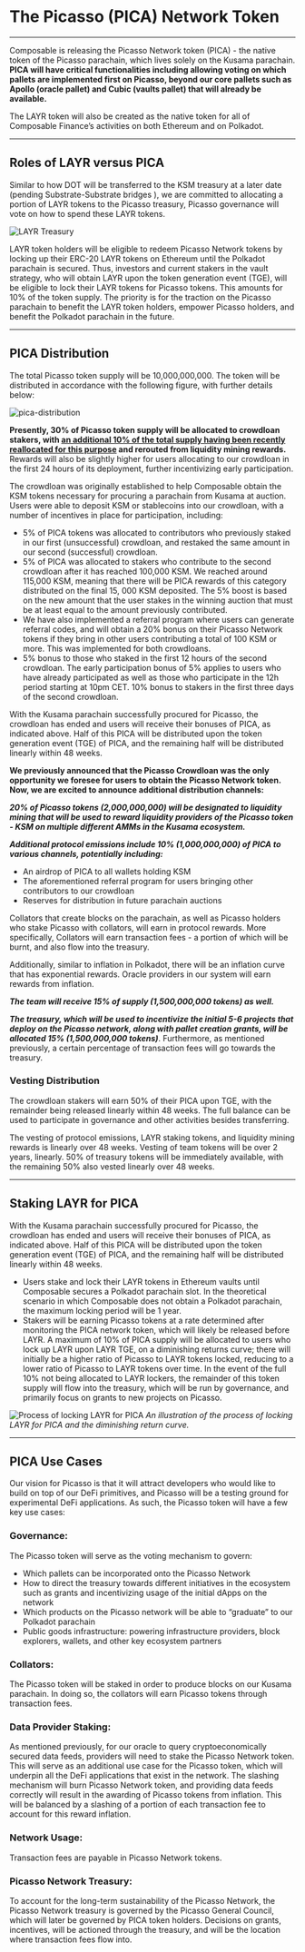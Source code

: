 # The Picasso (PICA) Network Token

---

Composable is releasing the Picasso Network token (PICA) - the native token of the Picasso parachain, which lives solely 
on the Kusama parachain. **PICA will have critical functionalities including allowing voting on which pallets are 
implemented first on Picasso, beyond our core pallets such as Apollo (oracle pallet) and Cubic (vaults pallet) that will
already be available.**

The LAYR token will also be created as the native token for all of Composable Finance’s activities on both Ethereum and 
on Polkadot. 

---

## Roles of LAYR versus PICA

Similar to how DOT will be transferred to the KSM treasury at a later date (pending Substrate-Substrate bridges ), 
we are committed to allocating a portion of LAYR tokens to the Picasso treasury, 
Picasso governance will vote on how to spend these LAYR tokens.

![LAYR Treasury](./layr-treasury.jpg)

LAYR token holders will be eligible to redeem Picasso Network tokens by locking up their ERC-20 LAYR tokens on Ethereum 
until the Polkadot parachain is secured. Thus, investors and current stakers in the vault strategy, who will obtain LAYR
upon the token generation event (TGE), will be eligible to lock their LAYR tokens for Picasso tokens. This amounts for 
10% of the token supply. The priority is for the traction on the Picasso parachain to benefit the LAYR token holders, 
empower Picasso holders, and benefit the Polkadot parachain in the future. 

---

## PICA Distribution

The total Picasso token supply will be 10,000,000,000. The token will be distributed in accordance with the following 
figure, with further details below:


![pica-distribution](./pica-distribution.png)

**Presently, 30% of Picasso token supply will be allocated to crowdloan stakers, with 
[an additional 10% of the total supply having been recently reallocated for this purpose](https://composablefi.medium.com/our-picasso-crowdloan-plans-for-future-kusama-auctions-8cda80d71208) 
and rerouted from liquidity mining rewards.** Rewards will also be slightly higher for users allocating to our crowdloan
in the first 24 hours of its deployment, further incentivizing early participation.

The crowdloan was originally established to help Composable obtain the KSM tokens necessary for procuring a parachain 
from Kusama at auction. Users were able to deposit KSM or stablecoins into our crowdloan, with a number of incentives in
place for participation, including:

- 5% of PICA tokens was allocated to contributors who previously staked in our first (unsuccessful) crowdloan, and 
  restaked the same amount in our second (successful) crowdloan. 
- 5% of PICA was allocated to stakers who contribute to the second crowdloan after it has reached 100,000 KSM. We 
  reached around 115,000 KSM, meaning that there will be PICA rewards of this category distributed on the final 15,
  000 KSM deposited. The 5% boost is based on the new amount that the user stakes in the winning auction that must be at
  least equal to the amount previously contributed. 
- We have also implemented a referral program where users can generate referral codes, and will obtain a 20% bonus on 
  their Picasso Network tokens if they bring in other users contributing a total of 100 KSM or more. This was 
  implemented for both crowdloans. 
- 5% bonus to those who staked in the first 12 hours of the second crowdloan. The early participation bonus of 5% 
  applies to users who have already participated as well as those who participate in the 12h period starting at 10pm 
  CET. 10% bonus to stakers in the first three days of the second crowdloan.

With the Kusama parachain successfully procured for Picasso, the crowdloan has ended and users will receive their 
bonuses of PICA, as indicated above. Half of this PICA will be distributed upon the token generation event (TGE) of 
PICA, and the remaining half will be distributed linearly within 48 weeks.

**We previously announced that the Picasso Crowdloan was the only opportunity we foresee for users to obtain the Picasso
Network token. Now, we are excited to announce additional distribution channels:**

***20% of Picasso tokens (2,000,000,000) will be designated to liquidity mining that will be used to reward liquidity 
providers of the Picasso token - KSM on multiple different AMMs in the Kusama ecosystem.***

***Additional protocol emissions include 10% (1,000,000,000) of PICA to various channels, potentially including:***

- An airdrop of PICA to all wallets holding KSM 
- The aforementioned referral program for users bringing other contributors to our crowdloan 
- Reserves for distribution in future parachain auctions

Collators that create blocks on the parachain, as well as Picasso holders who stake Picasso with collators, will earn in
protocol rewards. More specifically, Collators will earn transaction fees - a portion of which will be burnt, and also 
flow into the treasury.

Additionally, similar to inflation in Polkadot, there will be an inflation curve that has exponential rewards. Oracle 
providers in our system will earn rewards from inflation.

***The team will receive 15% of supply (1,500,000,000 tokens) as well.***

***The treasury, which will be used to incentivize the initial 5-6 projects that deploy on the Picasso network, along 
with pallet creation grants, will be allocated 15% (1,500,000,000 tokens)***. Furthermore, as mentioned previously, a 
certain percentage of transaction fees will go towards the treasury.

### Vesting Distribution

The crowdloan stakers will earn 50% of their PICA upon TGE, with the remainder being released linearly within 48 weeks. 
The full balance can be used to participate in governance and other activities besides transferring.

The vesting of protocol emissions, LAYR staking tokens, and liquidity mining rewards is linearly over 48 weeks. Vesting 
of team tokens will be over 2 years, linearly. 50% of treasury tokens will be immediately available, with the remaining 
50% also vested linearly over 48 weeks.

---

## Staking LAYR for PICA

With the Kusama parachain successfully procured for Picasso, the crowdloan has ended and users will receive their 
bonuses of PICA, as indicated above. Half of this PICA will be distributed upon the token generation event (TGE) of 
PICA, and the remaining half will be distributed linearly within 48 weeks.

- Users stake and lock their LAYR tokens in Ethereum vaults until Composable secures a Polkadot parachain slot. In the 
  theoretical scenario in which Composable does not obtain a Polkadot parachain, the maximum locking period will be 1 
  year. 
- Stakers will be earning Picasso tokens at a rate determined after monitoring the PICA network token, which will likely
  be released before LAYR. A maximum of 10% of PICA supply will be allocated to users who lock up LAYR upon LAYR TGE, 
  on a diminishing returns curve; there will initially be a higher ratio of Picasso to LAYR tokens locked, reducing to a
  lower ratio of Picasso to LAYR tokens over time. In the event of the full 10% not being allocated to LAYR lockers, 
  the remainder of this token supply will flow into the treasury, which will be run by governance, and primarily focus 
  on grants to new projects on Picasso.

![Process of locking LAYR for PICA](./process-of-locking-layr-for-pica.png)
*An illustration of the process of locking LAYR for PICA and the diminishing return curve.*

---

## PICA Use Cases

Our vision for Picasso is that it will attract developers who would like to build on top of our DeFi primitives, and 
Picasso will be a testing ground for experimental DeFi applications. As such, the Picasso token will have a few key use 
cases:

### Governance:

The Picasso token will serve as the voting mechanism to govern:

- Which pallets can be incorporated onto the Picasso Network 
- How to direct the treasury towards different initiatives in the ecosystem such as grants and incentivizing usage of 
  the initial dApps on the network 
- Which products on the Picasso network will be able to “graduate” to our Polkadot parachain 
- Public goods infrastructure: powering infrastructure providers, block explorers, wallets, and other key ecosystem 
  partners

### Collators:

The Picasso token will be staked in order to produce blocks on our Kusama parachain. In doing so, the collators will 
earn Picasso tokens through transaction fees.

### Data Provider Staking:

As mentioned previously, for our oracle to query cryptoeconomically secured data feeds, providers will need to stake the
Picasso Network token. This will serve as an additional use case for the Picasso token, which will underpin all the DeFi
applications that exist in the network. The slashing mechanism will burn Picasso Network token, and providing data feeds
correctly will result in the awarding of Picasso tokens from inflation. This will be balanced by a slashing of a portion
of each transaction fee to account for this reward inflation.

### Network Usage:

Transaction fees are payable in Picasso Network tokens.

### Picasso Network Treasury:

To account for the long-term sustainability of the Picasso Network, the Picasso Network treasury is governed by the 
Picasso General Council, which will later be governed by PICA token holders. Decisions on grants, incentives, will be 
actioned through the treasury, and will be the location where transaction fees flow into.